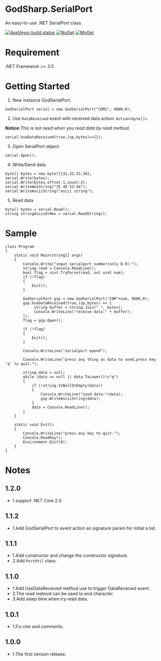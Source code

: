 # GodSharp.SerialPort
An easy-to-use .NET SerialPort class.

[![AppVeyor build status](https://img.shields.io/appveyor/ci/seayxu/godsharp-serialport.svg?label=appveyor&style=flat-square)](https://ci.appveyor.com/project/seayxu/godsharp-serialport/) [![NuGet](https://img.shields.io/nuget/v/GodSharp.SerialPort.svg?label=nuget&style=flat-square)](https://www.nuget.org/packages/GodSharp.SerialPort/) [![MyGet](https://img.shields.io/myget/seay/v/GodSharp.SerialPort.svg?label=myget&style=flat-square)](https://www.myget.org/Package/Details/seay?packageType=nuget&packageId=GodSharp.SerialPort)


# Requirement
.NET Framework >= 3.5

# Getting Started

1. New instance GodSerialPort.

```
GodSerialPort serial = new GodSerialPort("COM1", 9600,0);
```

2. Use `DataReceived` event with received data action: `Action<byte[]>`.

**Notice**:*This is not need when you read data by read method.*
```
serial.UseDataReceived(true,(sp,bytes)=>{});
```

3. Open SerialPort object.

```
serial.Open();
```

4. Write/Send data.

```
byte[] bytes = new byte[]{31,32,33,34};
serial.Write(bytes);
serial.Write(bytes,offset:1,count:2);
serial.WriteHexString("7E 48 53 44");
serial.WriteAsciiString("ascii string");
```

5. Read data.
```
byte[] bytes = serial.Read();
string stringAsciiOrHex = serial.ReadString();
```

# Sample

```
class Program
{
    static void Main(string[] args)
    {
        Console.Write("input serialport number(only 0-9):");
        string read = Console.ReadLine();
        bool flag = uint.TryParse(read, out uint num);
        if (!flag)
        {
            Exit();
        }

        GodSerialPort gsp = new GodSerialPort("COM"+num, 9600,0);
        gsp.UseDataReceived(true,(sp,bytes) => {
             string buffer = string.Join(" ", bytes);
             Console.WriteLine("receive data:" + buffer);
        });
        flag = gsp.Open();

        if (!flag)
        {
            Exit();
        }

        Console.WriteLine("serialport opend");

        Console.WriteLine("press any thing as data to send,press key 'q' to quit.");

        string data = null;
        while (data == null || data.ToLower()!="q")
        {
            if (!string.IsNullOrEmpty(data))
            {
                Console.WriteLine("send data:"+data);
                gsp.WriteAsciiString(data);
            }
            data = Console.ReadLine();
        }
    }

    static void Exit()
    {
        Console.WriteLine("press any key to quit.");
        Console.ReadKey();
        Environment.Exit(0);
    }
}
```

# Notes

## 1.2.0
- 1.support .NET Core 2.0.

## 1.1.2
- 1.Add GodSerialPort to event action as signature param for initial a list.

## 1.1.1
- 1.Add constructor and change the constructor signature.
- 2.Add `PortUtil` class.
      
## 1.1.0
- 1.Add UseDataReceived method use to trigger DataReceived event.
- 2.The read metnod can be used to end character.
- 3.Add sleep time when try read data.

## 1.0.1
- 1.Fix ctor and comments.

## 1.0.0
- 1.The first version release.